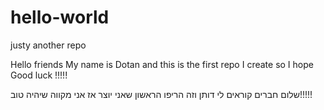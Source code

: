# hello-world
justy another  repo

Hello friends
My name is Dotan and this is the first repo I create so I hope
Good luck !!!!!


שלום חברים 
קוראים לי דותן וזה הריפו הראשון שאני יוצר אז אני מקווה
שיהיה טוב!!!!!

